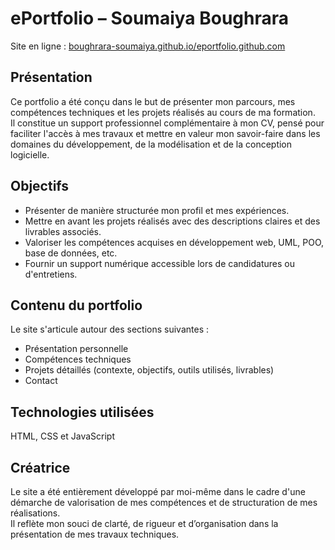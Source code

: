 # ePortfolio – Soumaiya Boughrara

Site en ligne : [boughrara-soumaiya.github.io/eportfolio.github.com](https://boughrara-soumaiya.github.io/eportfolio.github.com/)

## Présentation

Ce portfolio a été conçu dans le but de présenter mon parcours, mes compétences techniques et les projets réalisés au cours de ma formation.  
Il constitue un support professionnel complémentaire à mon CV, pensé pour faciliter l'accès à mes travaux et mettre en valeur mon savoir-faire dans les domaines du développement, de la modélisation et de la conception logicielle.

## Objectifs

- Présenter de manière structurée mon profil et mes expériences.
- Mettre en avant les projets réalisés avec des descriptions claires et des livrables associés.
- Valoriser les compétences acquises en développement web, UML, POO, base de données, etc.
- Fournir un support numérique accessible lors de candidatures ou d'entretiens.

## Contenu du portfolio

Le site s'articule autour des sections suivantes :

- Présentation personnelle
- Compétences techniques
- Projets détaillés (contexte, objectifs, outils utilisés, livrables)
- Contact

## Technologies utilisées

HTML, CSS et JavaScript       

## Créatrice

Le site a été entièrement développé par moi-même dans le cadre d'une démarche de valorisation de mes compétences et de structuration de mes réalisations.  
Il reflète mon souci de clarté, de rigueur et d’organisation dans la présentation de mes travaux techniques.
